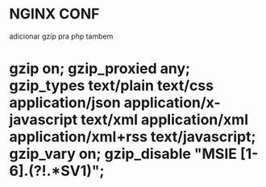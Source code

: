 # NGINX CONF

adicionar gzip pra php tambem
# gzip on; gzip_proxied any; gzip_types text/plain text/css application/json application/x-javascript text/xml application/xml application/xml+rss text/javascript; gzip_vary on; gzip_disable "MSIE [1-6].(?!.*SV1)"; #

